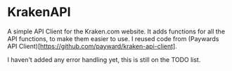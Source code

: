 # KrakenAPI
A simple API Client for the Kraken.com website. It adds functions for all the API functions, to make them easier to use. I reused code from (Paywards API Client)[https://github.com/payward/kraken-api-client]. 

I haven't added any error handling yet, this is still on the TODO list.

